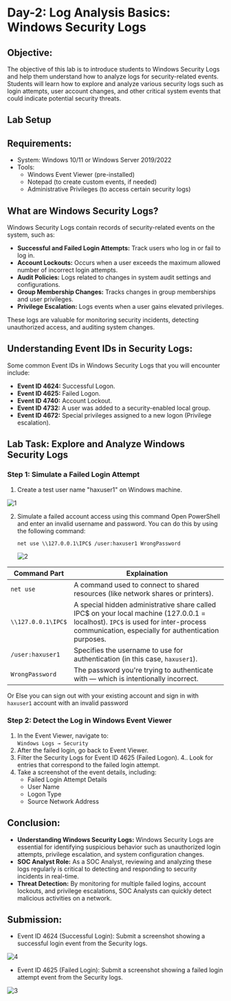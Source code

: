 # Day-2: Log Analysis Basics: Windows Security Logs

## Objective:

The objective of this lab is to introduce students to Windows Security Logs and help them understand how to analyze logs for security-related events. Students will learn how to explore and analyze various security logs such as login attempts, user account changes, and other critical system events that could indicate potential security threats.

## Lab Setup

## Requirements:
- System: Windows 10/11 or Windows Server 2019/2022
- Tools:
  - Windows Event Viewer (pre-installed)
  - Notepad (to create custom events, if needed)
  - Administrative Privileges (to access certain security logs)

## What are Windows Security Logs?
Windows Security Logs contain records of security-related events on the system, such as:

- **Successful and Failed Login Attempts:** Track users who log in or fail to log in.
- **Account Lockouts:** Occurs when a user exceeds the maximum allowed number of incorrect login attempts.
- **Audit Policies:** Logs related to changes in system audit settings and configurations.
- **Group Membership Changes:** Tracks changes in group memberships and user privileges.
- **Privilege Escalation:** Logs events when a user gains elevated privileges.<br>

These logs are valuable for monitoring security incidents, detecting unauthorized access, and auditing system changes.

## Understanding Event IDs in Security Logs:
Some common Event IDs in Windows Security Logs that you will encounter include:

- **Event ID 4624:** Successful Logon.
- **Event ID 4625:** Failed Logon.
- **Event ID 4740:** Account Lockout.
- **Event ID 4732:** A user was added to a security-enabled local group.
- **Event ID 4672:** Special privileges assigned to a new logon (Privilege escalation).

## Lab Task: Explore and Analyze Windows Security Logs

### Step 1: Simulate a Failed Login Attempt

1. Create a test user name "haxuser1" on Windows machine.

![1](https://github.com/user-attachments/assets/716f6492-2fa9-43dc-a1ca-b73e38095c7b)

2. Simulate a failed account access using this command Open PowerShell and enter an invalid username and password. You can do this by using the following command:<br>

       net use \\127.0.0.1\IPC$ /user:haxuser1 WrongPassword

   ![2  ](https://github.com/user-attachments/assets/d572989c-91f8-4821-bc4e-a15a9792e19d)

| Command Part | Explaination |
| --- | --- |
| `net use` | A command used to connect to shared resources (like network shares or printers). |
| `\\127.0.0.1\IPC$` | A special hidden administrative share called IPC$ on your local machine (127.0.0.1 = localhost). `IPC$` is used for inter-process communication, especially for authentication purposes. |
| `/user:haxuser1` | Specifies the username to use for authentication (in this case, `haxuser1`). |
| `WrongPassword` | The password you're trying to authenticate with — which is intentionally incorrect. |

Or Else you can sign out with your existing account and sign in with `haxuser1` account with an invalid password

### Step 2: Detect the Log in Windows Event Viewer

1. In the Event Viewer, navigate to:<br>
   `Windows Logs → Security`
2. After the failed login, go back to Event Viewer.
3. Filter the Security Logs for Event ID 4625 (Failed Logon). 4.. Look for entries that correspond to the failed login attempt.
4. Take a screenshot of the event details, including:
    - Failed Login Attempt Details
    - User Name
    - Logon Type
    - Source Network Address

## Conclusion:
- **Understanding Windows Security Logs:** Windows Security Logs are essential for identifying suspicious behavior such as unauthorized login attempts, privilege escalation, and system configuration changes.
- **SOC Analyst Role:** As a SOC Analyst, reviewing and analyzing these logs regularly is critical to detecting and responding to security incidents in real-time.
- **Threat Detection:** By monitoring for multiple failed logins, account lockouts, and privilege escalations, SOC Analysts can quickly detect malicious activities on a network.

## Submission:
- Event ID 4624 (Successful Login): Submit a screenshot showing a successful login event from the Security logs.

![4](https://github.com/user-attachments/assets/ee760eef-e77e-4342-8ecc-fd0ab81d3430)
 
- Event ID 4625 (Failed Login): Submit a screenshot showing a failed login attempt event from the Security logs.

![3](https://github.com/user-attachments/assets/7ae869c2-421d-4ef2-b4a3-7e4510e0c4fb)







